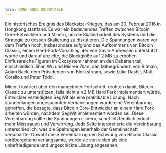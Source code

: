 ```yaml
---
term: HONG-KONG ROUNDTABLE
---
```


Ein historisches Ereignis des Blocksize-Krieges, das am 20. Februar 2016 in Hongkong stattfand. Es war ein bedeutendes Treffen zwischen Bitcoin Core-Entwicklern und Minern, um die Skalierbarkeit des Systems und die Strategie zu dessen Skalierung zu diskutieren. Die Spannungen waren vor dem Treffen hoch, insbesondere aufgrund des Aufkommens von Bitcoin Classic, einem Hard-Fork-Vorschlag, der von Gavin Andressen unterstützt wurde und darauf abzielte, die Blockgröße auf 2 MB zu erhöhen. Einflussreiche Figuren im Ökosystem nahmen an den Debatten teil, einschließlich Jihan Wu und Micree Zhan, den Mitbegründern von Bitmain, Adam Back, dem Präsidenten von Blockstream, sowie Luke Dashjr, Matt Corallo und Peter Todd.

Miner, frustriert über den mangelnden Fortschritt, drohten damit, Bitcoin Classic zu unterstützen, falls nicht ein 2 MB Hard Fork implementiert würde. Entwickler verteidigten SegWit als eine praktikable Lösung. Nach stundenlangen angespannten Verhandlungen wurde eine Vereinbarung getroffen, die besagte, dass Bitcoin Core-Entwickler an einem Hard Fork arbeiten würden, nachdem SegWit implementiert worden sei. Diese Vereinbarung sollte die Spannungen mildern, schuf letztendlich jedoch mehr Misstrauen und Verwirrung. Jede Seite interpretierte die Vereinbarung unterschiedlich, was die Spaltungen innerhalb der Gemeinschaft verschärfte. Obwohl diese Vereinbarung den Schwung von Bitcoin Classic vorübergehend verlangsamte, wurde sie von vielen als eine unbefriedigende und ungeschickte Lösung angesehen.